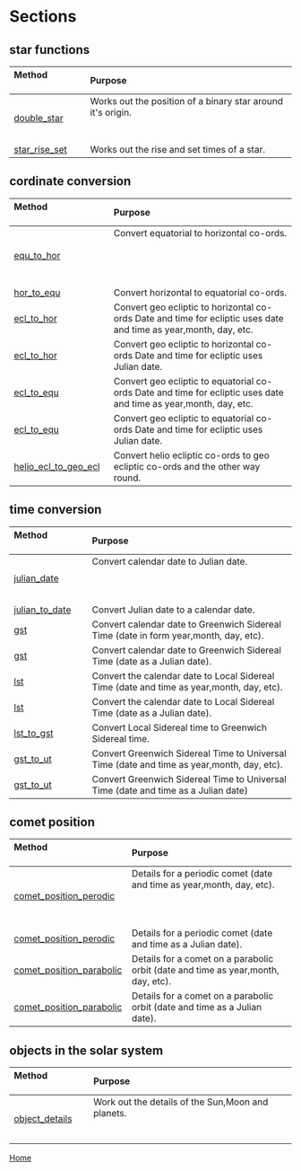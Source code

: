 # Sections

## star functions

| Method &nbsp; &nbsp; &nbsp; &nbsp; &nbsp; &nbsp; &nbsp; &nbsp; &nbsp; &nbsp; &nbsp; &nbsp; &nbsp; &nbsp; &nbsp;&nbsp; &nbsp; | Purpose |  
| :------ | :------- |
|[double_star](double_star.md) | Works out the position of a binary star around it's origin. &nbsp; &nbsp; &nbsp; &nbsp; &nbsp; &nbsp; &nbsp; &nbsp; &nbsp; &nbsp; &nbsp; &nbsp; &nbsp; &nbsp; &nbsp; &nbsp; &nbsp; &nbsp; &nbsp; &nbsp; &nbsp; &nbsp; &nbsp; &nbsp; &nbsp; &nbsp; &nbsp; &nbsp; &nbsp; &nbsp; &nbsp; &nbsp; &nbsp; &nbsp; &nbsp; &nbsp; &nbsp; &nbsp; &nbsp; &nbsp; &nbsp; &nbsp; &nbsp; &nbsp; &nbsp; &nbsp; &nbsp; &nbsp; &nbsp; &nbsp; &nbsp; &nbsp; &nbsp; &nbsp; &nbsp; &nbsp; &nbsp; &nbsp; &nbsp; &nbsp; &nbsp; &nbsp; &nbsp; &nbsp; &nbsp; &nbsp; &nbsp; &nbsp; &nbsp; &nbsp; &nbsp; &nbsp; &nbsp; &nbsp; &nbsp; &nbsp; &nbsp; &nbsp; &nbsp; &nbsp; &nbsp; &nbsp; &nbsp; &nbsp; &nbsp; &nbsp; &nbsp; &nbsp; &nbsp; &nbsp; &nbsp; &nbsp; &nbsp; &nbsp; &nbsp; &nbsp; &nbsp; &nbsp; &nbsp; |  
|[star_rise_set](star_rise_set.md) | Works out the rise and set times of a star. |  

## cordinate conversion

| Method &nbsp; &nbsp; &nbsp; &nbsp; &nbsp; &nbsp; &nbsp; &nbsp; &nbsp; &nbsp; &nbsp; &nbsp; &nbsp; &nbsp; &nbsp;&nbsp; &nbsp; | Purpose |  
| :------ | :------- |
| [equ_to_hor](equ_to_hor.md) | Convert equatorial to horizontal co-ords. &nbsp; &nbsp; &nbsp; &nbsp; &nbsp; &nbsp; &nbsp; &nbsp; &nbsp; &nbsp; &nbsp; &nbsp; &nbsp; &nbsp; &nbsp; &nbsp; &nbsp; &nbsp; &nbsp; &nbsp; &nbsp; &nbsp; &nbsp; &nbsp; &nbsp; &nbsp; &nbsp; &nbsp; &nbsp; &nbsp; &nbsp; &nbsp; &nbsp; &nbsp; &nbsp; &nbsp; &nbsp; &nbsp; &nbsp; &nbsp; &nbsp; &nbsp; &nbsp; &nbsp; &nbsp; &nbsp; &nbsp; &nbsp; &nbsp; &nbsp; &nbsp; &nbsp; &nbsp; &nbsp; &nbsp; &nbsp; &nbsp; &nbsp; &nbsp; &nbsp; &nbsp; &nbsp; &nbsp; &nbsp; &nbsp; &nbsp; &nbsp; &nbsp; &nbsp; &nbsp; &nbsp; &nbsp; &nbsp; &nbsp; &nbsp; &nbsp; &nbsp; &nbsp; &nbsp; &nbsp; &nbsp; &nbsp; &nbsp; &nbsp; &nbsp; &nbsp; &nbsp; &nbsp; &nbsp; &nbsp; &nbsp; &nbsp; &nbsp; &nbsp; &nbsp; &nbsp; &nbsp; &nbsp; &nbsp; &nbsp; &nbsp; &nbsp; &nbsp; &nbsp; &nbsp; &nbsp; &nbsp; &nbsp; &nbsp; &nbsp; &nbsp; &nbsp; &nbsp; &nbsp; &nbsp; |
| [hor_to_equ](hor_to_equ.md) | Convert horizontal to equatorial co-ords. |
| [ecl_to_hor](ecl_to_hor1.md) | Convert geo ecliptic to horizontal co-ords Date and time for ecliptic uses date and time as year,month, day, etc. | |
| [ecl_to_hor](ecl_to_hor2.md) | Convert geo ecliptic to horizontal co-ords Date and time for ecliptic uses Julian date. | |
| [ecl_to_equ](ecl_to_equ1.md) | Convert geo ecliptic to equatorial co-ords Date and time for ecliptic uses date and time as year,month, day, etc. | |
| [ecl_to_equ](ecl_to_equ2.md) | Convert geo ecliptic to equatorial co-ords Date and time for ecliptic uses Julian date. | |
| [helio_ecl_to_geo_ecl](helio_ecl_to_geo_ecl.md) | Convert helio ecliptic co-ords to geo ecliptic co-ords and the other way round. |

## time conversion

| Method &nbsp; &nbsp; &nbsp; &nbsp; &nbsp; &nbsp; &nbsp; &nbsp; &nbsp; &nbsp; &nbsp; &nbsp; &nbsp; &nbsp; &nbsp;&nbsp; &nbsp; | Purpose |  
| :------ | :------- |
| [julian_date](julian_date.md) | Convert calendar date to Julian date.  &nbsp; &nbsp; &nbsp; &nbsp; &nbsp; &nbsp; &nbsp; &nbsp; &nbsp; &nbsp; &nbsp; &nbsp; &nbsp; &nbsp; &nbsp; &nbsp; &nbsp; &nbsp; &nbsp; &nbsp; &nbsp; &nbsp; &nbsp; &nbsp; &nbsp; &nbsp; &nbsp; &nbsp; &nbsp; &nbsp; &nbsp; &nbsp; &nbsp; &nbsp; &nbsp; &nbsp; &nbsp; &nbsp; &nbsp; &nbsp; &nbsp; &nbsp; &nbsp; &nbsp; &nbsp; &nbsp; &nbsp; &nbsp; &nbsp; &nbsp; &nbsp; &nbsp; &nbsp; &nbsp; &nbsp; &nbsp; &nbsp; &nbsp; &nbsp; &nbsp; &nbsp; &nbsp; &nbsp; &nbsp; &nbsp; &nbsp; &nbsp; &nbsp; &nbsp; &nbsp; &nbsp; &nbsp; &nbsp; &nbsp; &nbsp; &nbsp; &nbsp; &nbsp; &nbsp; &nbsp; &nbsp; &nbsp; &nbsp; &nbsp; &nbsp; &nbsp; &nbsp; &nbsp; &nbsp; &nbsp; &nbsp; &nbsp; &nbsp; &nbsp; &nbsp; &nbsp; &nbsp; &nbsp; &nbsp; &nbsp; &nbsp; &nbsp; &nbsp; &nbsp; &nbsp; &nbsp; &nbsp; &nbsp; &nbsp; &nbsp; &nbsp; &nbsp; &nbsp; &nbsp; &nbsp; &nbsp; &nbsp; &nbsp; |
| [julian_to_date](julian_to_date.md) | Convert Julian date to a calendar date. |
| [gst](gst1.md) | Convert calendar date to Greenwich Sidereal Time (date in form year,month, day, etc). |
| [gst](gst2.md) | Convert calendar date to Greenwich Sidereal Time (date as a Julian date). |
| [lst](lst1.md) | Convert the calendar date to Local Sidereal Time (date and time as year,month, day, etc). |
| [lst](lst2.md) | Convert the calendar date to Local Sidereal Time (date as a Julian date). |
| [lst_to_gst](lst_to_gst.md) | Convert Local Sidereal time to Greenwich Sidereal time. |
| [gst_to_ut](gst_to_ut1.md) | Convert Greenwich Sidereal Time to Universal Time (date and time as year,month, day, etc). |
| [gst_to_ut](gst_to_ut2.md) | Convert Greenwich Sidereal Time to Universal Time (date and time as a Julian date) | |

## comet position

| Method &nbsp; &nbsp; &nbsp; &nbsp; &nbsp; &nbsp; &nbsp; &nbsp; &nbsp; &nbsp; &nbsp; &nbsp; &nbsp; &nbsp; &nbsp;&nbsp; &nbsp; | Purpose |  
| :------ | :------- |
| [comet_position_perodic](comet_position_perodic1.md) | Details for a periodic comet (date and time as year,month, day, etc).  &nbsp; &nbsp; &nbsp; &nbsp; &nbsp; &nbsp; &nbsp; &nbsp; &nbsp; &nbsp; &nbsp; &nbsp; &nbsp; &nbsp; &nbsp; &nbsp; &nbsp; &nbsp; &nbsp; &nbsp; &nbsp; &nbsp; &nbsp; &nbsp; &nbsp; &nbsp; &nbsp; &nbsp; &nbsp; &nbsp; &nbsp; &nbsp; &nbsp; &nbsp; &nbsp; &nbsp; &nbsp; &nbsp; &nbsp; &nbsp; &nbsp; &nbsp; &nbsp; &nbsp; &nbsp; &nbsp; &nbsp; &nbsp; &nbsp; &nbsp; &nbsp; &nbsp; &nbsp; &nbsp; &nbsp; &nbsp; &nbsp; &nbsp; &nbsp; &nbsp; &nbsp; &nbsp; &nbsp; &nbsp; &nbsp; &nbsp; &nbsp; &nbsp; &nbsp; &nbsp; &nbsp; &nbsp; &nbsp; &nbsp; &nbsp; &nbsp; &nbsp; &nbsp; &nbsp; &nbsp; &nbsp; &nbsp; &nbsp; &nbsp; &nbsp; &nbsp; &nbsp; &nbsp; |
| [comet_position_perodic](comet_position_perodic2.md) | Details for a periodic comet (date and time as a Julian date). |
| [comet_position_parabolic](comet_position_parabolic1.md) | Details for a comet on a parabolic orbit (date and time as year,month, day, etc). |
| [comet_position_parabolic](comet_position_parabolic2.md) | Details for a comet on a parabolic orbit (date and time as a Julian date). |

## objects in the solar system

| Method &nbsp; &nbsp; &nbsp; &nbsp; &nbsp; &nbsp; &nbsp; &nbsp; &nbsp; &nbsp; &nbsp; &nbsp; &nbsp; &nbsp; &nbsp;&nbsp; &nbsp; | Purpose |  
| :------ | :------- |
| [object_details](object_details.md) | Work out the details of the Sun,Moon and planets. &nbsp; &nbsp; &nbsp; &nbsp; &nbsp; &nbsp; &nbsp; &nbsp; &nbsp; &nbsp; &nbsp; &nbsp; &nbsp; &nbsp; &nbsp; &nbsp; &nbsp; &nbsp; &nbsp; &nbsp; &nbsp; &nbsp; &nbsp; &nbsp; &nbsp; &nbsp; &nbsp; &nbsp; &nbsp; &nbsp; &nbsp; &nbsp; &nbsp; &nbsp; &nbsp; &nbsp; &nbsp; &nbsp; &nbsp; &nbsp; &nbsp; &nbsp; &nbsp; &nbsp; &nbsp; &nbsp; &nbsp; &nbsp; &nbsp; &nbsp; &nbsp; &nbsp; &nbsp; &nbsp; &nbsp; &nbsp; &nbsp; &nbsp; &nbsp; &nbsp; &nbsp; &nbsp; &nbsp; &nbsp; &nbsp; &nbsp; &nbsp; &nbsp; &nbsp; &nbsp; &nbsp; &nbsp; &nbsp; &nbsp; &nbsp; &nbsp; &nbsp; &nbsp; &nbsp; &nbsp; &nbsp; &nbsp; &nbsp; &nbsp; &nbsp; &nbsp; &nbsp; &nbsp; &nbsp; &nbsp; &nbsp; &nbsp; &nbsp; &nbsp; &nbsp; &nbsp; &nbsp; &nbsp; &nbsp; &nbsp; &nbsp; &nbsp; &nbsp; &nbsp; |

[Home](readme.md)